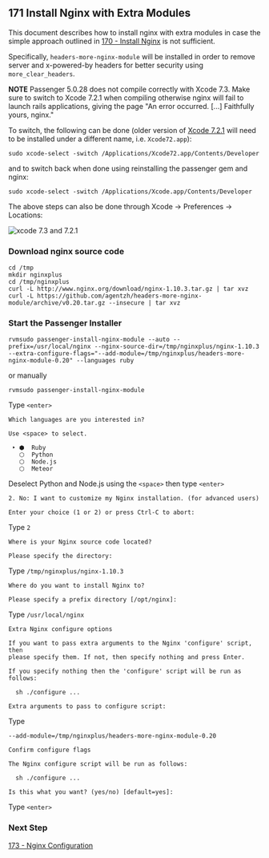 ## 171 Install Nginx with Extra Modules

This document describes how to install nginx with extra modules in case the simple approach outlined in [170 - Install Nginx](https://github.com/remomueller/documentation/blob/master/macos/170-install-nginx.md) is not sufficient.

Specifically, `headers-more-nginx-module` will be installed in order to remove server and x-powered-by headers for better security using `more_clear_headers`.

**NOTE**
Passenger 5.0.28 does not compile correctly with Xcode 7.3. Make sure to switch to Xcode 7.2.1 when compiling otherwise nginx will fail to launch rails applications, giving the page "An error occurred. [...] Faithfully yours, nginx."

To switch, the following can be done (older version of [Xcode 7.2.1](https://developer.apple.com/services-account/download?path=/Developer_Tools/Xcode_7.2.1/Xcode_7.2.1.dmg) will need to be installed under a different name, i.e. `Xcode72.app`):

```
sudo xcode-select -switch /Applications/Xcode72.app/Contents/Developer
```

and to switch back when done using reinstalling the passenger gem and nginx:

```
sudo xcode-select -switch /Applications/Xcode.app/Contents/Developer
```

The above steps can also be done through Xcode -> Preferences -> Locations:

![xcode 7.3 and 7.2.1](https://cloud.githubusercontent.com/assets/316479/14956437/c77494d0-104d-11e6-87f4-e38bdb055d5b.png)

### Download nginx source code

```
cd /tmp
mkdir nginxplus
cd /tmp/nginxplus
curl -L http://www.nginx.org/download/nginx-1.10.3.tar.gz | tar xvz
curl -L https://github.com/agentzh/headers-more-nginx-module/archive/v0.20.tar.gz --insecure | tar xvz
```

### Start the Passenger Installer

```
rvmsudo passenger-install-nginx-module --auto --prefix=/usr/local/nginx --nginx-source-dir=/tmp/nginxplus/nginx-1.10.3 --extra-configure-flags="--add-module=/tmp/nginxplus/headers-more-nginx-module-0.20" --languages ruby
```

or manually

```
rvmsudo passenger-install-nginx-module
```

Type `<enter>`

```
Which languages are you interested in?

Use <space> to select.

 ‣ ⬢  Ruby
   ⬡  Python
   ⬡  Node.js
   ⬡  Meteor
```

Deselect Python and Node.js using the `<space>` then type `<enter>`

```console
2. No: I want to customize my Nginx installation. (for advanced users)

Enter your choice (1 or 2) or press Ctrl-C to abort:
```

Type `2`

```console
Where is your Nginx source code located?

Please specify the directory:
```

Type `/tmp/nginxplus/nginx-1.10.3`

```console
Where do you want to install Nginx to?

Please specify a prefix directory [/opt/nginx]:
```

Type `/usr/local/nginx`

```console
Extra Nginx configure options

If you want to pass extra arguments to the Nginx 'configure' script, then
please specify them. If not, then specify nothing and press Enter.

If you specify nothing then the 'configure' script will be run as follows:

  sh ./configure ...

Extra arguments to pass to configure script:
```

Type
```
--add-module=/tmp/nginxplus/headers-more-nginx-module-0.20
```

```console
Confirm configure flags

The Nginx configure script will be run as follows:

  sh ./configure ...

Is this what you want? (yes/no) [default=yes]:
```

Type `<enter>`


### Next Step

[173 - Nginx Configuration](https://github.com/remomueller/documentation/blob/master/macos/173-nginx-configuration.md)
